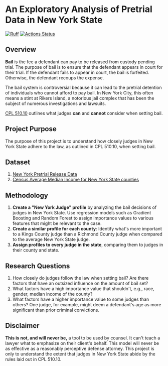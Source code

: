 # An Exploratory Analysis of Pretrial Data in New York State

[![Ruff](https://img.shields.io/endpoint?url=https://raw.githubusercontent.com/astral-sh/ruff/main/assets/badge/v2.json)](https://github.com/astral-sh/ruff)
[![Actions Status](https://github.com/stuartleach/lawvision_data_analysis/workflows/Ruff-Lint/badge.svg)](https://github.com/stuartleach/lawvision_data_analysis/actions)

## Overview

**Bail** is the fee a defendant can pay to be released from custody pending trial. The purpose of bail is to ensure that the defendant appears in court for their trial. If the defendant fails to appear in court, the bail is forfeited. Otherwise, the defendant recoups the expense.

The bail system is controversial because it can lead to the pretrial detention of individuals who cannot afford to pay bail. In New York City, this often means a stint at Rikers Island, a notorious jail complex that has been the subject of numerous investigations and lawsuits. 

[CPL 510.10](https://www.nysenate.gov/legislation/laws/CPL/510.10) outlines what judges **can** and **cannot** consider when setting bail.

## Project Purpose

The purpose of this project is to understand how closely judges in New York State adhere to the law, as outlined in CPL 510.10, when setting bail.

## Dataset

1. [New York Pretrial Release Data](https://ww2.nycourts.gov/pretrial-release-data-33136)
2. [Census Average Median Income for New York State counties](https://data.census.gov/profile/New_York_County,_New_York?g=050XX00US36061)

## Methodology

1. **Create a "New York Judge" profile** by analyzing the bail decisions of judges in New York State. Use regression models such as Gradient Boosting and Random Forest to assign importance values to various features that might be relevant to the case.
2. **Create a similar profile for each county**: Identify what's more important to a Kings County judge than a Richmond County judge when compared to the average New York State judge.
3. **Assign profiles to every judge in the state**, comparing them to judges in their county and state.

## Research Questions

1. How closely do judges follow the law when setting bail? Are there factors that have an outsized influence on the amount of bail set?
2. What factors have a high importance value that shouldn't, e.g., race, gender, median income of the county?
3. What factors have a higher importance value to some judges than others? One judge, for example, might deem a defendant's age as more significant than prior criminal convictions.

## Disclaimer

**This is not, and will never be,** a tool to be used by counsel. It can't teach a lawyer what to emphasize on their client's behalf. This model will never be as effective as a reasonably perceptive defense attorney. This project is only to understand the extent that judges in New York State abide by the rules laid out in CPL 510.10.
